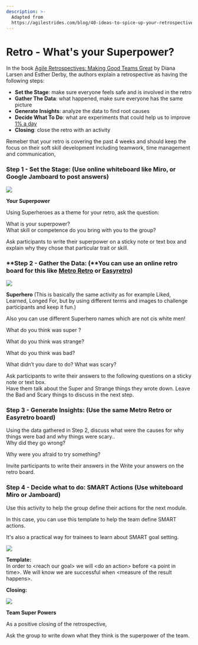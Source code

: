 ```yaml
---
description: >-
  Adapted from
  https://agilestrides.com/blog/40-ideas-to-spice-up-your-retrospective/
---
```


# Retro - What's your Superpower?

In the book [Agile Retrospectives: Making Good Teams Great](https://www.amazon.com/Agile-Retrospectives-Making-Teams-Great/dp/0977616649) by Diana Larsen and Esther Derby, the authors explain a retrospective as having the following steps:

* **Set the Stage**: make sure everyone feels safe and is involved in the retro
* **Gather The Data**: what happened, make sure everyone has the same picture
* **Generate Insights**: analyze the data to find root causes
* **Decide What To Do**: what are experiments that could help us to improve [1% a day](https://agilestrides.com/blog/113-practices-of-extreme-programming-applied-to-management/)
* **Closing**: close the retro with an activity

Remeber that your retro is covering the past 4 weeks and should keep the focus on their soft skill development including teamwork, time management and communication, 

### **Step 1 - Set the Stage**: \(Use online whiteboard like Miro, or Google Jamboard to post answers\)

![](../../.gitbook/assets/set-the-stage-your-super-power-1200x1600.jpg)

  
**Your Superpower** 

  
Using Superheroes as a theme for your retro, ask the question:  
  
What is your superpower?   
What skill or competence do you bring with you to the group?  
  
Ask participants to write their superpower on a sticky note or text box and explain why they chose that particular trait or skill.  


### **Step 2 - Gather the Data: \(**You can use an online retro board for this like [Metro Retro](https://metroretro.io) or [Easyretro](https://easyretro.io/publicboard/hWBjp6dsAwfq8IR3trAaYhDCcmJ3/4b2b3322-96af-4861-b900-15aad60cc3b6)\)

![](../../.gitbook/assets/gather-the-data-what-went-super-bad-was-strange-and-dare-to-next-sprint-1202x1600.jpg)

  
  
**Superhero** \(This is basically the same activity as for example Liked, Learned, Longed For, but by using different terms and images to challenge participants and keep it fun.\)   
  
Also you can use different Superhero names which are not cis white men!  
  
  
What do you think was super ?   
  
What do you think was strange?   
  
What do you think was bad?   
  
What didn’t you dare to do? What was scary?   


Ask participants to write their answers to the following questions on a sticky note or text box.    
Have them talk about the Super and Strange things they wrote down. Leave the Bad and Scary things to discuss in the next step. 

### **Step 3 - Generate Insights**: \(Use the same Metro Retro or Easyretro board\) 

Using the data gathered in Step 2, discuss what were the causes for why things were bad and why things were scary..   
Why did they go wrong? 

Why were you afraid to try something?   
  
Invite participants to write their answers in the Write your answers on the retro board.   


### **Step 4 - Decide what to do**:  **SMART Actions \(Use whiteboard Miro or Jamboard\)**  

Use this activity to help the group define their actions for the next module. 

In this case, you can use this template to help the team define SMART actions. 

It's also a practical way for trainees to learn about SMART goal setting.

![](../../.gitbook/assets/decide-on-next-action-smart-actions-1200x1600.jpg)

  
**Template:**  
In order to &lt;reach our goal&gt; we will &lt;do an action&gt; before &lt;a point in time&gt;. We will know we are successful when &lt;measure of the result happens&gt;. 



**Closing:** 

![](../../.gitbook/assets/closing-team-super-powers-1200x1600.jpg)

  
**Team Super Powers**

As a positive closing of the retrospective,

Ask the group to write down what they think is the superpower of the team. 


